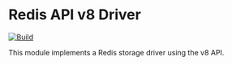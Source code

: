 # Redis API v8 Driver

[![Build](https://img.shields.io/github/actions/workflow/status/atomix/atomix/drivers-redis-v8-test.yml?style=for-the-badge)](https://github.com/atomix/atomix/actions/workflows/drivers-redis-v8.yml)

This module implements a Redis storage driver using the v8 API.
